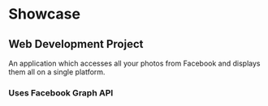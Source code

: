 # Showcase
## Web Development Project
An application which accesses all your photos from Facebook and displays them all on a single platform.

### Uses Facebook Graph API
